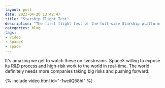```yaml
---
layout: post
date: 2023-04-20 13:42:47
title: "Starship Flight Test"
description: "The first flight test of the full-size Starship platform."
categories: blog
tags:
- video
- SpaceX
- space
---
```


It's amazing we get to watch these on livestreams. SpaceX willing to expose its R&D process and high-risk work to the world in real-time. The world definitely needs more companies taking big risks and pushing forward.

{% include video.html id="-1wcilQ58hI" %}
